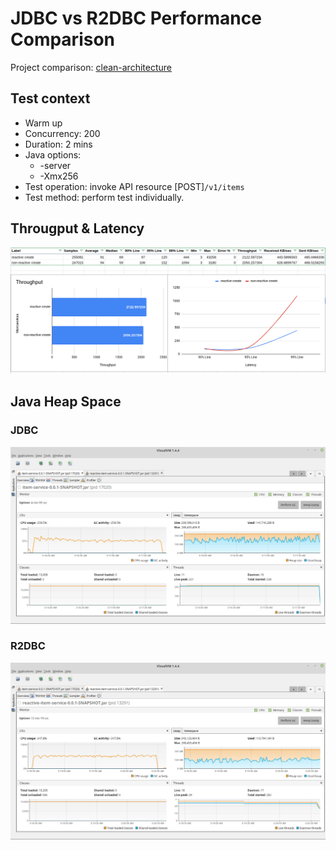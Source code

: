 # JDBC vs R2DBC Performance Comparison

Project comparison: [clean-architecture](https://github.com/harvanir/clean-architecture)

## Test context
- Warm up
- Concurrency: 200
- Duration: 2 mins
- Java options:
  - -server
  - -Xmx256
- Test operation: invoke API resource [POST]<code>/v1/items</code>
- Test method: perform test individually.

## Througput & Latency
![](jdbc-vs-r2dbc-aggregate.png)

## Java Heap Space
### JDBC
![](jdbc.png)

### R2DBC
![](r2dbc.png)